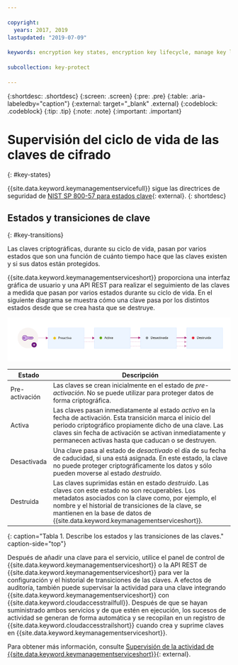 ```yaml
---

copyright:
  years: 2017, 2019
lastupdated: "2019-07-09"

keywords: encryption key states, encryption key lifecycle, manage key lifecycle

subcollection: key-protect

---
```


{:shortdesc: .shortdesc}
{:screen: .screen}
{:pre: .pre}
{:table: .aria-labeledby="caption"}
{:external: target="_blank" .external}
{:codeblock: .codeblock}
{:tip: .tip}
{:note: .note}
{:important: .important}

# Supervisión del ciclo de vida de las claves de cifrado
{: #key-states}

{{site.data.keyword.keymanagementservicefull}} sigue las directrices de seguridad de [NIST SP 800-57 para estados clave](https://www.nist.gov/publications/recommendation-key-management-part-1-general-0){: external}.
{: shortdesc}

## Estados y transiciones de clave
{: #key-transitions}

Las claves criptográficas, durante su ciclo de vida, pasan por varios estados que son una función de cuánto tiempo hace que las claves existen y si sus datos están protegidos. 

{{site.data.keyword.keymanagementserviceshort}} proporciona una interfaz gráfica de usuario y una API REST para realizar el seguimiento de las claves a medida que pasan por varios estados durante su ciclo de vida. En el siguiente diagrama se muestra cómo una clave pasa por los distintos estados desde que se crea hasta que se destruye.

![El diagrama muestra los mismos componentes descritos en la siguiente tabla de definición.](../images/key-states_min.svg)

| Estado | Descripción |
| --- | --- |
| Pre-activación | Las claves se crean inicialmente en el estado de _pre-activación_. No se puede utilizar para proteger datos de forma criptográfica.|
| Activa | Las claves pasan inmediatamente al estado _activo_ en la fecha de activación. Esta transición marca el inicio del periodo criptográfico propiamente dicho de una clave. Las claves sin fecha de activación se activan inmediatamente y permanecen activas hasta que caducan o se destruyen. |
| Desactivada | Una clave pasa al estado de _desactivado_ el día de su fecha de caducidad, si una está asignada. En este estado, la clave no puede proteger criptográficamente los datos y sólo pueden moverse al estado _destruido_.|
| Destruida | Las claves suprimidas están en estado _destruido_. Las claves con este estado no son recuperables. Los metadatos asociados con la clave como, por ejemplo, el nombre y el historial de transiciones de la clave, se mantienen en la base de datos de {{site.data.keyword.keymanagementserviceshort}}. |
{: caption="Tabla 1. Describe los estados y las transiciones de las claves." caption-side="top"}

Después de añadir una clave para el servicio, utilice el panel de control de {{site.data.keyword.keymanagementserviceshort}} o la API REST de {{site.data.keyword.keymanagementserviceshort}} para ver la configuración y el historial de transiciones de las claves. A efectos de auditoría, también puede supervisar la actividad para una clave integrando {{site.data.keyword.keymanagementserviceshort}} con {{site.data.keyword.cloudaccesstrailfull}}. Después de que se hayan suministrado ambos servicios y de que estén en ejecución, los sucesos de actividad se generan de forma automática y se recopilan en un registro de {{site.data.keyword.cloudaccesstrailshort}} cuando crea y suprime claves en {{site.data.keyword.keymanagementserviceshort}}. 

Para obtener más información, consulte [Supervisión de la actividad de {{site.data.keyword.keymanagementserviceshort}}](/docs/services/cloud-activity-tracker?topic=cloud-activity-tracker-kp){: external}.
